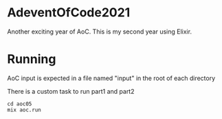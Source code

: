 # AdeventOfCode2021
Another exciting year of AoC. This is my second year using Elixir.

# Running
AoC input is expected in a file named "input" in the root of each directory

There is a custom task to run part1 and part2

```
cd aoc05
mix aoc.run
```

